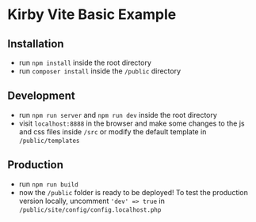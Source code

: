 # Kirby Vite Basic Example

## Installation

- run `npm install` inside the root directory
- run `composer install` inside the `/public` directory

## Development

- run `npm run server` and `npm run dev` inside the root directory
- visit `localhost:8888` in the browser and make some changes to the js and css files inside `/src` or modify the default template in `/public/templates`

## Production

- run `npm run build`
- now the `/public` folder is ready to be deployed! To test the production version
  locally, uncomment `'dev' => true` in `/public/site/config/config.localhost.php`
